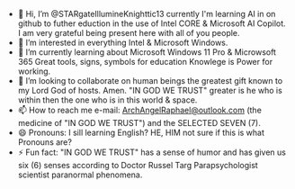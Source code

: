 - 👋 Hi, I’m @STARgateIllumineKnighttic13 currently I'm learning AI in on github to futher eduction in the use of Intel CORE & Microsoft AI Copilot. I am very grateful being present here with all of you people.
- 👀 I’m interested in everything Intel & Microsoft Windows.
- 🌱 I’m currently learning about Microsoft Windows 11 Pro & Microwsoft 365 Great tools, signs, symbols for education Knowlege is Power for working.
- 💞️ I’m looking to collaborate on human beings the greatest gift known to my Lord God of hosts. Amen. "IN GOD WE TRUST" greater is he who is within then the one who is in this world & space. 
- 📫 How to reach me e-mail: ArchAngelRaphael@outlook.com (the medicine of "IN GOD WE TRUST") and the SELECTED SEVEN (7).
- 😄 Pronouns: I sill learning English? HE, HIM not sure if this is what Pronouns are?
- ⚡ Fun fact: "IN GOD WE TRUST" has a sense of humor and has given us six (6) senses according to Doctor Russel Targ Parapsychologist scientist paranormal phenomena.

<!---
STARgateIlumineKnighttic13/STARgateIlumineKnighttic13 is a ✨ special ✨ repository because its `README.md` (this file) appears on your GitHub profile.
You can click the Preview link to take a look at your changes.
--->
